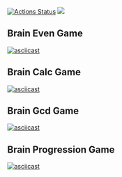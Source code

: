 [![Actions Status](https://github.com/RifmaMan/php-project-45/workflows/hexlet-check/badge.svg)](https://github.com/RifmaMan/php-project-45/actions)
<a href="https://codeclimate.com/github/RifmaMan/php-project-45/maintainability"><img src="https://api.codeclimate.com/v1/badges/64becd191702f4f154f4/maintainability" /></a>
## Brain Even Game
[![asciicast](https://asciinema.org/a/SwzEICto9TeIkJnWHbKsiI4My.svg)](https://asciinema.org/a/SwzEICto9TeIkJnWHbKsiI4My)
## Brain Calc Game
[![asciicast](https://asciinema.org/a/gzUR8JaOxVUxZc8s2n8NtXuKh.svg)](https://asciinema.org/a/gzUR8JaOxVUxZc8s2n8NtXuKh)
## Brain Gcd Game
[![asciicast](https://asciinema.org/a/4bRM7XsYSuCxKWxhDDSjJlKbs.svg)](https://asciinema.org/a/4bRM7XsYSuCxKWxhDDSjJlKbs)
## Brain Progression Game
[![asciicast](https://asciinema.org/a/TJ9YwpRl7CfYnwFSWcblWPxgd.svg)](https://asciinema.org/a/TJ9YwpRl7CfYnwFSWcblWPxgd)
